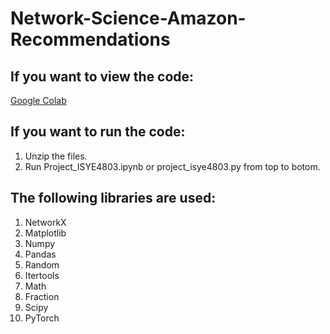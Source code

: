 # Network-Science-Amazon-Recommendations
## If you want to view the code:
[Google Colab](https://colab.research.google.com/drive/1xsYNsYs1QtNFB3dmyN20unA4agx-u_qr?usp=sharing)

## If you want to run the code:
1. Unzip the files.
2. Run Project_ISYE4803.ipynb or project_isye4803.py from top to botom.

## The following libraries are used:
1. NetworkX
2. Matplotlib
3. Numpy
4. Pandas
5. Random
6. Itertools
7. Math
8. Fraction
9. Scipy
10. PyTorch

